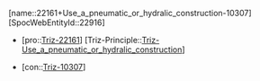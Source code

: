 ﻿---
type: TrizContradiction
aliases:
- 22161+Use_a_pneumatic_or_hydralic_construction-10307
license: CC BY-SA 4.0
copyright: https://github.com/SpocWeb
IsDeleted: false
IsReadOnly: false
Confidential: public
tags: 
- Triz/Contradiction
---
[name::22161+Use_a_pneumatic_or_hydralic_construction-10307]
[SpocWebEntityId::22916]
+ [pro::[Triz-22161](Triz-22161)]
[Triz-Principle::[Triz-Use_a_pneumatic_or_hydralic_construction](tech/Triz/Principle/Triz-Use_a_pneumatic_or_hydralic_construction.md)]
- [con::[Triz-10307](Triz-10307)]

